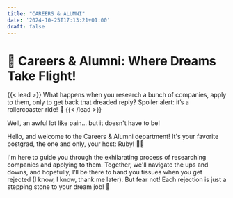 ```yaml
---
title: "CAREERS & ALUMNI"
date: '2024-10-25T17:13:21+01:00'
draft: false
---
```


<style>
  header {
    display: none;
  }
</style>

<h1 class="responsive-title-style-2">🚀 Careers & Alumni: Where Dreams Take Flight!</h1>

{{< lead >}}
What happens when you research a bunch of companies, apply to them, only to get back that dreaded reply? Spoiler alert: it’s a rollercoaster ride! 🎢
{{< /lead >}}

Well, an awful lot like pain... but it doesn't have to be!

Hello, and welcome to the Careers & Alumni department! It's your favorite postgrad, the one and only, your host: Ruby! 💃✨

I'm here to guide you through the exhilarating process of researching companies and applying to them. Together, we'll navigate the ups and downs, and hopefully, I’ll be there to hand you tissues when you get rejected (I know, I know, thank me later). But fear not! Each rejection is just a stepping stone to your dream job! 🚀
